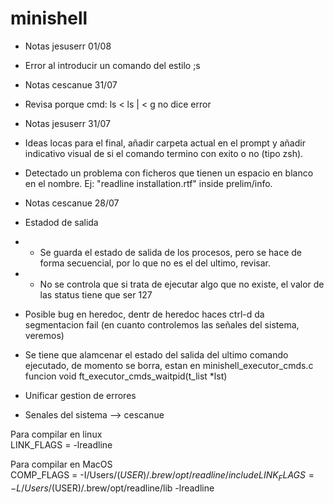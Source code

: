 # minishell

- Notas jesuserr 01/08
- Error al introducir un comando del estilo ;s

- Notas cescanue 31/07
- Revisa porque cmd: ls < ls | < g no dice error

- Notas jesuserr 31/07
- Ideas locas para el final, añadir carpeta actual en el prompt y añadir indicativo visual de si el comando termino con exito o no (tipo zsh).
- Detectado un problema con ficheros que tienen un espacio en blanco en el nombre. Ej: "readline installation.rtf" inside prelim/info.

- Notas cescanue 28/07
- Estadod de salida
- - Se guarda el estado de salida de los procesos, pero se hace de forma secuencial, por lo que no es el del ultimo, revisar. 
- - No se controla que si trata de ejecutar algo que no existe, el valor de las status tiene que ser 127
- Posible bug en heredoc, dentr de heredoc haces ctrl-d da segmentacion fail (en cuanto controlemos las señales del sistema, veremos)
- Se tiene que alamcenar el estado del salida del ultimo comando ejecutado, de momento se borra, estan en minishell_executor_cmds.c funcion void	ft_executor_cmds_waitpid(t_list *lst)
- Unificar gestion de errores
- Senales del sistema --> cescanue

Para compilar en linux  
LINK_FLAGS = -lreadline  

Para compilar en MacOS  
COMP_FLAGS = -I/Users/$(USER)/.brew/opt/readline/include  
LINK_FLAGS = -L/Users/$(USER)/.brew/opt/readline/lib -lreadline